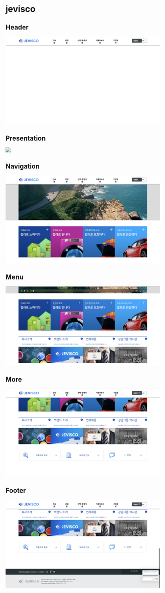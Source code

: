 # jevisco

## Header
<img src="./resources/Header.png">

## Presentation
<img src="./resources/Presentation.png">

## Navigation
<img src="./resources/Navigation.png">

## Menu
<img src="./resources/Menu.png">

## More
<img src="./resources/More.png">

## Footer
<img src="./resources/Footer.png">